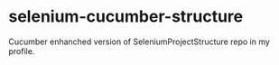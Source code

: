 # selenium-cucumber-structure

Cucumber enhanched version of SeleniumProjectStructure repo in my profile. 
